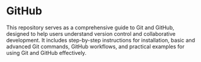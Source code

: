 # GitHub
This repository serves as a comprehensive guide to Git and GitHub, designed to help users understand version control and collaborative development. It includes step-by-step instructions for installation, basic and advanced Git commands, GitHub workflows, and practical examples for using Git and GitHub effectively.
